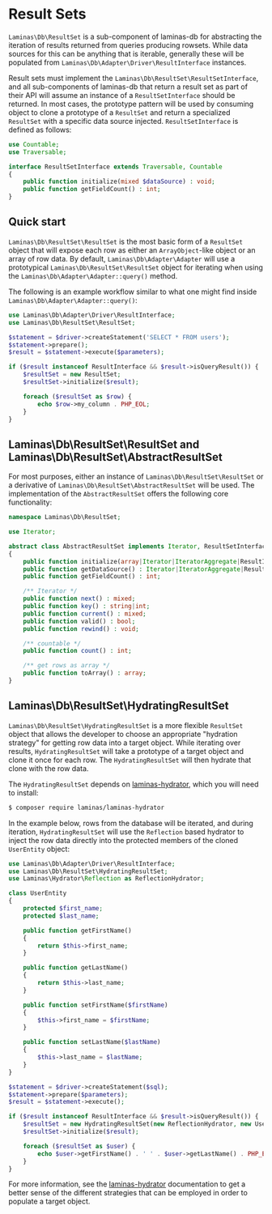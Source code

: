 # Result Sets

`Laminas\Db\ResultSet` is a sub-component of laminas-db for abstracting the iteration
of results returned from queries producing rowsets. While data sources for this
can be anything that is iterable, generally these will be populated from
`Laminas\Db\Adapter\Driver\ResultInterface` instances.

Result sets must implement the `Laminas\Db\ResultSet\ResultSetInterface`, and all
sub-components of laminas-db that return a result set as part of their API will
assume an instance of a `ResultSetInterface` should be returned. In most cases,
the prototype pattern will be used by consuming object to clone a prototype of
a `ResultSet` and return a specialized `ResultSet` with a specific data source
injected. `ResultSetInterface` is defined as follows:

```php
use Countable;
use Traversable;

interface ResultSetInterface extends Traversable, Countable
{
    public function initialize(mixed $dataSource) : void;
    public function getFieldCount() : int;
}
```

## Quick start

`Laminas\Db\ResultSet\ResultSet` is the most basic form of a `ResultSet` object
that will expose each row as either an `ArrayObject`-like object or an array of
row data. By default, `Laminas\Db\Adapter\Adapter` will use a prototypical
`Laminas\Db\ResultSet\ResultSet` object for iterating when using the
`Laminas\Db\Adapter\Adapter::query()` method.

The following is an example workflow similar to what one might find inside
`Laminas\Db\Adapter\Adapter::query()`:

```php
use Laminas\Db\Adapter\Driver\ResultInterface;
use Laminas\Db\ResultSet\ResultSet;

$statement = $driver->createStatement('SELECT * FROM users');
$statement->prepare();
$result = $statement->execute($parameters);

if ($result instanceof ResultInterface && $result->isQueryResult()) {
    $resultSet = new ResultSet;
    $resultSet->initialize($result);

    foreach ($resultSet as $row) {
        echo $row->my_column . PHP_EOL;
    }
}
```

## Laminas\\Db\\ResultSet\\ResultSet and Laminas\\Db\\ResultSet\\AbstractResultSet

For most purposes, either an instance of `Laminas\Db\ResultSet\ResultSet` or a
derivative of `Laminas\Db\ResultSet\AbstractResultSet` will be used. The
implementation of the `AbstractResultSet` offers the following core
functionality:

```php
namespace Laminas\Db\ResultSet;

use Iterator;

abstract class AbstractResultSet implements Iterator, ResultSetInterface
{
    public function initialize(array|Iterator|IteratorAggregate|ResultInterface $dataSource) : self;
    public function getDataSource() : Iterator|IteratorAggregate|ResultInterface;
    public function getFieldCount() : int;

    /** Iterator */
    public function next() : mixed;
    public function key() : string|int;
    public function current() : mixed;
    public function valid() : bool;
    public function rewind() : void;

    /** countable */
    public function count() : int;

    /** get rows as array */
    public function toArray() : array;
}
```

## Laminas\\Db\\ResultSet\\HydratingResultSet

`Laminas\Db\ResultSet\HydratingResultSet` is a more flexible `ResultSet` object
that allows the developer to choose an appropriate "hydration strategy" for
getting row data into a target object.  While iterating over results,
`HydratingResultSet` will take a prototype of a target object and clone it once
for each row. The `HydratingResultSet` will then hydrate that clone with the
row data.

The `HydratingResultSet` depends on
[laminas-hydrator](https://docs.laminas.dev/laminas-hydrator), which you will
need to install:

```bash
$ composer require laminas/laminas-hydrator
```

In the example below, rows from the database will be iterated, and during
iteration, `HydratingResultSet` will use the `Reflection` based hydrator to
inject the row data directly into the protected members of the cloned
`UserEntity` object:

```php
use Laminas\Db\Adapter\Driver\ResultInterface;
use Laminas\Db\ResultSet\HydratingResultSet;
use Laminas\Hydrator\Reflection as ReflectionHydrator;

class UserEntity
{
    protected $first_name;
    protected $last_name;

    public function getFirstName()
    {
        return $this->first_name;
    }

    public function getLastName()
    {
        return $this->last_name;
    }

    public function setFirstName($firstName)
    {
        $this->first_name = $firstName;
    }

    public function setLastName($lastName)
    {
        $this->last_name = $lastName;
    }
}

$statement = $driver->createStatement($sql);
$statement->prepare($parameters);
$result = $statement->execute();

if ($result instanceof ResultInterface && $result->isQueryResult()) {
    $resultSet = new HydratingResultSet(new ReflectionHydrator, new UserEntity);
    $resultSet->initialize($result);

    foreach ($resultSet as $user) {
        echo $user->getFirstName() . ' ' . $user->getLastName() . PHP_EOL;
    }
}
```

For more information, see the [laminas-hydrator](https://docs.laminas.dev/laminas-hydrator/)
documentation to get a better sense of the different strategies that can be
employed in order to populate a target object.
